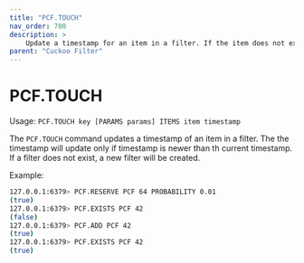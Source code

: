 ```yaml
---
title: "PCF.TOUCH"
nav_order: 700
description: >
    Update a timestamp for an item in a filter. If the item does not exist, create the item. If the filter does not exist, create the filter.
parent: "Cuckoo Filter"
---
```


# PCF.TOUCH

Usage: `PCF.TOUCH key [PARAMS params] ITEMS item timestamp`

The `PCF.TOUCH` command updates a timestamp of an item in a filter. The the timestamp will update only if timestamp is newer than th current timestamp. If a filter does not exist, a new filter will be created.

Example:

```bash
127.0.0.1:6379> PCF.RESERVE PCF 64 PROBABILITY 0.01
(true)
127.0.0.1:6379> PCF.EXISTS PCF 42
(false)
127.0.0.1:6379> PCF.ADD PCF 42
(true)
127.0.0.1:6379> PCF.EXISTS PCF 42
(true)
```